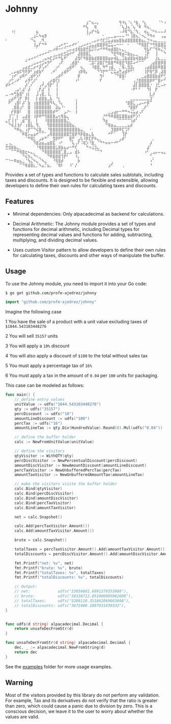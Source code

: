 # Johnny 



```
⠀⠀⠀⠀⠀⠀⠀⠀⠀⠀⠀⠀⠀⠀⠀⠀⠀⠀⠀⠀⠀⠀⠀⠀⠀⠀⠀⠀⠀⣰⠉⢦⠤⡄⠀⠀⠀⠀⠀⠀⠀⢻⠺⣆⠈⢆⠘⣷⡀⠘⣆⠀⠀⠀⠀⠈⠑⠰⠀⣿⠀⠿⠀⠀⠀
⠀⠀⠀⠀⠀⠀⠀⠀⠀⠀⠀⠀⠀⠀⠀⠀⠀⠀⠀⠀⠀⠀⠀⠀⠀⠀⠀⠀⠛⢧⠀⠀⢿⠀⠀⠀⠀⠀⠀⠀⠀⠈⢧⣸⢦⠈⢦⠈⠿⠀⠻⢦⡀⠀⠀⠀⠀⠀⣦⣿⠀⣶⢰⠀⠀
⠀⠀⠰⡂⠀⠀⠀⠀⠀⠀⠀⣦⠀⠀⠀⠀⠀⠀⠀⠀⠀⠀⠀⠀⠀⠀⠀⠀⠀⢸⣠⡞⠲⣧⠀⠀⠀⠀⠀⠀⠀⠠⠼⢿⠙⣧⡈⢳⡀⠀⢶⣄⠈⠓⠦⠤⠤⠼⠟⠁⠸⠇⣼⠀⠀
⠀⠀⠀⠀⠀⠀⠀⠀⠀⢀⣰⠥⠳⢶⡿⠀⠀⠀⠀⠀⠀⠀⠀⠀⠀⠀⠀⠀⠀⠈⠁⠀⠀⠀⠀⠂⢀⣀⣀⣤⠤⠤⠤⠘⠃⢸⣿⢦⡈⠲⣄⠙⠻⠶⠀⠀⢠⣤⣶⠟⢀⡴⠁⠀⠀
⠂⠀⠀⠀⠀⠀⠀⠀⠀⠙⢦⠀⢀⠻⡀⠀⠀⠀⠀⠀⠀⠀⠀⠀⠀⠀⡀⠀⠀⠀⠀⣀⡤⠖⢚⣏⣩⣥⣴⣶⣶⣿⣷⣾⣿⣿⣿⣿⣿⣦⣄⣙⠲⢤⣄⣀⣀⣀⣠⡴⣯⠀⠀⠀⠀
⠀⠀⠀⠀⠀⠀⠀⠀⠀⠀⢸⣤⠏⠙⠛⠀⠀⠀⢀⣠⠖⢋⣁⡤⠞⠋⢀⣠⠴⢚⣩⣤⣴⣿⣿⡿⢿⣭⣥⠤⠒⠒⠂⠀⠂⠀⠀⠈⠛⢿⣿⡏⠙⢛⢿⣿⣿⣯⡈⢳⡉⠀⠀⠀⠀
⠀⠀⠀⠀⠀⠀⠀⠀⠀⠀⠀⠁⠀⠀⠀⢀⣀⠴⠿⠒⠊⠉⣀⡤⢴⣺⢿⣷⣿⣛⣯⡭⠭⠴⠚⠛⠻⢶⣾⣿⣗⠦⣄⡀⠀⠀⠀⠀⠀⠀⢻⣧⠏⠉⢻⠷⣌⡙⢿⣆⠹⡀⠀⠀⠀
⠀⠀⠀⠀⠀⠀⠀⠀⠀⠀⠀⢀⣠⠴⠚⠉⠀⢀⣀⣤⣖⣫⣵⠞⠋⠀⣼⣿⣿⣿⣅⠀⠀⠀⠀⠀⠀⠀⠙⣟⠻⢿⣶⠭⣷⣦⣄⣀⠀⠀⢨⡟⠀⠀⢸⠀⠀⠙⢮⣿⣧⣧⠀⠀⠀
⠀⠀⠀⠀⠀⠀⠀⢀⣠⠴⠚⠉⠀⢀⣤⠶⣏⡭⠗⠛⣧⠟⠁⠀⠀⣼⣻⠏⠻⣿⣿⣷⣾⣿⣿⣿⣿⣶⡶⢾⣧⣀⣩⣷⣾⣿⣷⢾⣿⣷⡿⠃⠀⠀⣸⣆⣀⣀⣈⣿⡟⣿⠀⢰⠀
⠀⠀⠀⠀⠀⠀⠀⠉⠀⢀⣠⠴⢚⣩⠶⡻⠋⠀⠀⢠⠏⠀⠀⢀⣾⣿⠃⠀⠀⠀⢉⣽⠍⣽⣿⡏⢛⣿⣿⠛⠿⣿⣟⠹⣿⡯⠴⠚⠉⠉⠀⠀⢀⣴⣿⣿⡿⣿⣿⣿⡇⠿⡀⡸⠀
⠀⠀⠀⠀⠀⠀⣠⣴⣞⣉⡴⠚⡽⢡⠞⠁⠀⠀⡰⠃⠀⠀⣠⣾⠟⠁⠀⢦⡀⠀⠀⠸⣿⣿⡀⠻⠛⢰⣾⡀⠀⡈⢿⢄⣻⣽⡄⠀⠀⠀⢠⣴⣿⣿⣿⠿⣿⣿⣿⣿⣿⠀⣿⠃⠀
⠀⠀⣀⡤⣶⡯⢻⢟⡿⠃⣰⣾⣷⠋⠀⠀⢀⠞⠁⠀⣠⣾⠟⠁⠀⠀⢰⡿⢿⡄⠀⠀⠀⠙⠹⡟⠛⠉⣍⣭⣴⣛⣴⣾⠟⠋⠁⠀⠀⠀⢸⡟⢿⢋⡿⢀⣼⣿⣿⣿⠇⠀⡇⠀⠀
⠀⠈⢰⠞⠁⣴⠿⠋⢀⣾⠟⡱⠃⠀⠀⠀⠀⠀⣠⡾⠋⠀⠀⠀⠀⠀⡿⠀⠀⠀⠀⠀⠀⠀⢻⠇⠀⠀⠀⠈⠙⣿⣿⠅⠀⠀⠀⠀⠀⣀⣴⣿⣿⣿⣷⣾⠟⢋⡽⠋⠀⡴⠃⠀⠀
⠀⡰⢋⡠⠞⠁⠀⡴⡻⢋⡜⠁⠀⢀⠀⢀⡴⣿⢏⡇⠀⠀⠀⠀⠀⠰⠃⠀⠀⠀⠀⠀⠀⠀⠏⠀⠀⠀⠀⠀⠀⠀⠉⠀⠀⠀⢠⣘⣿⣿⣿⣿⡿⠟⠉⣿⠖⠋⢀⡤⠚⠀⠀⠀⠀
⡾⠗⠉⠀⠀⠀⠀⡼⢁⠎⠀⠀⢠⠞⣠⢻⡟⠁⢸⠀⠀⠀⠀⠀⠀⠀⠀⠀⠀⠀⠀⠀⠀⠀⠀⠀⠀⠀⠀⠀⠀⠀⠀⠀⠀⠀⣼⡇⣿⣿⣿⣿⡐⠀⢸⣃⠤⠖⠋⠀⠀⠀⠀⠀⠀
⠀⠀⠀⢀⣤⢃⣼⠁⡼⠀⠀⢀⡟⣼⠁⢸⠀⠀⢸⠀⠀⠀⠀⠀⠀⠀⠀⠀⠀⠀⠀⠀⠀⠀⠀⠀⠀⠀⠀⠀⠀⠀⠀⠀⠀⠐⠟⠃⠃⠀⠀⠹⡇⠀⡟⠀⠀⠀⠀⠀⠀⠀⠀⠀⠀
⣀⠠⠶⢛⣷⣿⠃⢰⡇⠀⠀⣸⢠⣿⡀⢸⡀⠀⢸⠀⠀⠀⠀⠀⠀⠀⠀⠀⠀⠀⠀⠀⠀⠀⠀⠀⠀⠀⠀⠀⠀⠀⠀⠀⠀⠀⠀⠀⠀⠀⠀⠀⣇⡼⠀⠀⠀⠀⠀⠀⠀⠀⠀⠀⠀
⠀⣀⣴⠟⢩⡟⠀⡿⡇⠀⠀⡇⣾⣿⣷⣀⣧⠀⠘⡆⠀⠀⠀⠀⠀⢀⠀⠀⠀⠀⠀⠀⠀⠀⠀⠀⠀⠀⠀⠀⠀⠀⠀⠀⠀⣀⣀⣀⣀⣀⣀⣀⣹⠁⠀⠀⠀⠀⠀⠀⠀⠀⠀⠀⠀
⠀⠟⠁⢠⣿⠇⡼⠁⣷⠀⢰⣷⣿⣿⣿⣿⠻⢧⡀⠹⡄⠀⠀⠀⠀⢸⠀⠀⠀⠀⠀⠀⠀⠀⠀⠀⠀⠀⠀⠀⠀⠀⠀⠘⣿⣿⣅⢀⣠⠤⠖⡿⠉⠀⠀⠀⠀⠀⠀⠀⠀⠀⠀⠀⠀
⠀⠀⢀⣿⣿⣰⠃⠀⣿⠀⢸⣿⣿⣿⣿⣿⡇⠀⣽⣦⠘⠂⠀⠀⠀⢸⠀⠀⠀⠀⠀⠀⠀⠀⠀⠀⠀⠀⠀⠀⠀⠀⠀⠀⠘⣿⣿⠏⠀⢀⡞⠁⠀⠀⠀⠀⠀⠀⠀⠀⠀⠀⠀⠀⠀
⠀⠀⡞⡿⣿⠇⠀⠀⣿⠀⢸⣿⣿⣿⣿⣿⣿⡾⠛⠁⠀⣠⠜⠂⠀⢸⠀⠀⠀⠀⠀⠀⠀⠀⠀⠀⠀⣀⣠⣴⡖⠒⠛⠛⠲⢬⣥⣴⢠⠏⠀⠀⠀⠀⠀⠀⠀⠀⠀⠀⠀⠀⠀⠀⠀
⠀⢸⢉⠁⡇⠀⣠⣼⣿⠀⢸⡿⠿⠛⢻⣿⣿⣿⣤⢖⢿⣷⣄⠀⠀⠀⠀⠀⠀⠀⠀⠀⠀⠀⠀⡘⠛⠻⠿⣿⣿⣯⣿⣿⣶⣾⠟⡱⠃⠀⠀⠀⠀⠀⠀⠀⠀⠀⠀⠀⠀⠀⠀⠀⠀
⣄⡏⢸⢸⠁⢀⣾⠉⣿⡀⠀⡇⠀⠀⠸⣿⣿⣿⣿⣿⣿⣿⣌⡀⠀⠀⠀⠀⠀⠀⠀⠀⠀⠀⠀⠹⣶⠀⠀⠀⠈⠉⠉⠉⠉⢱⡾⠁⠀⠀⠀⠀⠀⠀⠀⠀⠀⠀⠀⠀⠀⠀⠀⠀⠀
⠀⠙⢾⣸⢸⡞⠀⢰⣿⣧⡀⢻⡀⠀⠀⢻⣿⣿⣿⣿⣿⣿⣿⣿⣦⡀⠀⠀⠀⠀⠀⠀⠀⠀⠀⠀⠙⢿⣶⣤⣀⣀⣀⣀⣤⡾⠀⠀⠀⠀⠀⠀⠀⠀⠀⠀⠀⠀⠀⠀⠀⠀⠀⠀⠀
⠀⠀⠀⠙⠿⣦⡀⢰⡟⠉⠙⢮⣿⣀⠀⠘⣿⣿⣿⣿⣿⣿⣿⣿⣿⣿⣷⣤⡀⠀⠐⠀⠀⠀⠀⠀⠀⠀⣹⣿⡿⠿⣏⢩⠏⠀⠀⠀⠀⠀⠀⠀⠀⠀⠀⠀⠀⠀⠀⠀⠀⠀⠀⠀⠀
⠀⠀⠀⠀⠀⠈⠿⣿⡥⣤⣴⠞⠉⠉⠁⣠⢿⣿⣿⣿⣿⣿⣿⣛⣿⡿⠻⡿⣿⣶⣄⣧⠀⠀⠀⠀⠀⠚⠋⠁⠀⠀⢹⡟⠀⠀⠀⠀⠀⠀⠀⠀⠀⠀⠀⠀⠀⠀⠀⠀⠀⠀⠀⠀⠀
⠀⠀⠀⠀⠀⠀⠀⠈⠛⢿⣇⠀⣠⡶⠛⠁⠀⣻⡿⠟⠋⠀⠀⣿⡛⠀⣠⢧⠸⡿⣏⡟⠷⣄⡀⠀⠀⠀⠀⠀⠀⣠⡾⠁⠀⠀⠀⠀⠀⠀⠀⠀⠀⡀⠀⠀⠀⠀⠀⠀⠀⠀⠀⠀⠀
⣀⢠⡀⠀⠀⠀⠀⠀⠀⠀⠹⣿⣵⣶⣤⣶⣿⣯⠀⠰⠃⠀⠀⠈⢧⢠⠏⠨⢿⡱⠘⣿⡀⠈⠙⠓⠶⠶⠒⠚⠋⠁⠀⠀⠀⠀⠀⠀⠀⠀⠀⠀⡼⠀⠀⠀⠀⠀⠀⠀⠀⠀⠀⠀⠀
⣛⣻⣿⣷⣄⡀⠀⠀⠀⠀⠀⠘⢿⣿⣿⣿⣿⣿⣥⣿⣷⣦⡴⠒⠛⢏⠀⠀⠀⠙⠲⢬⣹⣄⠀⠀⠀⠀⠀⠀⠀⠀⠀⠀⠀⠀⠀⠀⠀⠀⠀⣼⠁⠀⠀⠀⠀⠀⠀⠀⠀⠀⠀⠀⠀
⠀⠀⠉⠉⠛⢿⣿⣖⠦⣄⡀⠀⠀⠙⢿⣿⣿⣿⣿⣿⢁⣿⣀⣠⠀⣾⡧⠀⠀⠀⠀⠀⠈⠉⠙⠀⠀⠀⠀⠀⠀⠀⠀⠀⠀⠀⠀⠀⠀⠀⠰⠃⢀⣠⡤⠤⢤⣄⡀⠀⠀⠀⢠⣦⠄
⠀⠀⠀⠀⠀⠀⠙⢮⡳⣄⠙⠢⣀⠀⠀⠙⠿⣿⣿⣿⢹⡟⠃⠀⠀⠸⡄⠀⠀⠀⠀⠀⠀⠀⠀⠀⠀⠀⠀⠀⠀⠀⠀⠀⠀⠀⠀⠀⠀⠀⠀⠀⠉⡀⠀⠀⠀⠀⠉⠛⠀⠛⠋⠀⠀
⠉⠑⠒⠿⣶⣦⣀⠈⢳⣌⠳⣄⠈⠳⣄⠀⠀⠘⢿⣿⡾⠀⠀⠀⠀⠀⡷⠀⠀⠀⠀⠀⠀⠀⠀⠀⠀⠀⢀⠀⠀⠀⠀⠀⠀⠀⠀⠀⠀⠀⠀⠀⠰⠁⠀⠀⠀⠀⠀⠀⠀⠀⠀⠀⠀
⠀⠀⠀⠀⠀⠉⠙⢿⣾⣿⣆⡈⠳⣤⡉⣦⡀⠀⠈⢿⠇⠀⠀⠸⠁⡜⠀⠀⠀⠀⠀⠀⠀⠀⠀⠀⠀⣰⠋⠀⠀⠀⢀⠀⠀⠀⠀⠀⠀⠀⠀⠀⠘⠀⠀⠀⠀⠀⠀⠀⠀⠀⠀⠀⠀
```

Provides a set of types and functions to calculate sales subtotals, including taxes and discounts. It is designed to be flexible and extensible, allowing developers to define their own rules for calculating taxes and discounts.

## Features

* Minimal dependencies: Only alpacadecimal as backend for calculations.

* Decimal Arithmetic: The Johnny module provides a set of types and functions for decimal arithmetic, including Decimal types for representing decimal values and functions for adding, subtracting, multiplying, and dividing decimal values.

* Uses custom Visitor pattern to allow developers to define their own rules for calculating taxes, discounts and other ways of manipulate the buffer.

## Usage 

To use the Johnny module, you need to import it into your Go code:

```bash
$ go get github.com/profe-ajedrez/johnny
```

```Go
import "github.com/profe-ajedrez/johnny"
```

Imagine the following case 

1 You have the sale of a product with a unit value excluding taxes of `$1044.543103448276`

2 You will sell `35157` units 

3 You will apply a `10%` discount 

4 You will also apply a discount of `$100` to the total without sales tax 

5 You must apply a percentage tax of `16%`

6 You must apply a tax in the amount of `0.04` per `100` units for packaging.

 This case can be modeled as follows:


```go
func main() {
	// define entry values
	unitValue := udfs("1044.543103448276")
	qty := udfs("35157")
	percDiscount := udfs("10")
	amountLineDiscount := udfs("100")
	percTax := udfs("16")
	amountLineTax := qty.Div(HundredValue).Round(0).Mul(udfs("0.04"))

	// define the buffer holder
	calc := NewFromUnitValue(unitValue)

	// define the visitors
	qtyVisitor := WithQTY(qty)
	percDiscVisitor := NewPercentualDiscount(percDiscount)
	amountDiscVisitor := NewAmountDiscount(amountLineDiscount)
	percTaxVisitor := NewUnbufferedPercTax(percTax)
	amountTaxVisitor := NewUnbufferedAmountTax(amountLineTax)

	// make the visitors visite the buffer holder
	calc.Bind(qtyVisitor)
	calc.Bind(percDiscVisitor)
	calc.Bind(amountDiscVisitor)
	calc.Bind(percTaxVisitor)
	calc.Bind(amountTaxVisitor)

	net = calc.Snapshot()

	calc.Add(percTaxVisitor.Amount())
	calc.Add(amountTaxVisitor.Amount())

	brute = calc.Snapshot()

	totalTaxes = percTaxVisitor.Amount().Add(amountTaxVisitor.Amount())
	totalDiscounts = percDiscVisitor.Amount().Add(amountDiscVisitor.Amount())

	fmt.Printf("net: %v", net)
	fmt.Printf("brute: %v", brute)
	fmt.Printf("totalTaxes: %v", totalTaxes)
	fmt.Printf("totalDiscounts: %v", totalDiscounts)

	// Output:
	// net:            udfs("33050601.6991379353988"),
	// brute:          udfs("38338712.051000005062608"),
	// totalTaxes:     udfs("5288110.351862069663808"),
	// totalDiscounts: udfs("3672400.1887931039332"),
}


func udfs(d string) alpacadecimal.Decimal {
	return unsafeDecFromStr(d)
}

func unsafeDecFromStr(d string) alpacadecimal.Decimal {
	dec, _ := alpacadecimal.NewFromString(d)
	return dec
}


```


See the [examples](examples) folder for more usage examples.

## Warning

Most of the visitors provided by this library do not perform any validation. For example, Tax and its derivatives do not verify that the ratio is greater than zero, which could cause a panic due to division by zero. This is a conscious decision, we leave it to the user to worry about whether the values ​​are valid.
